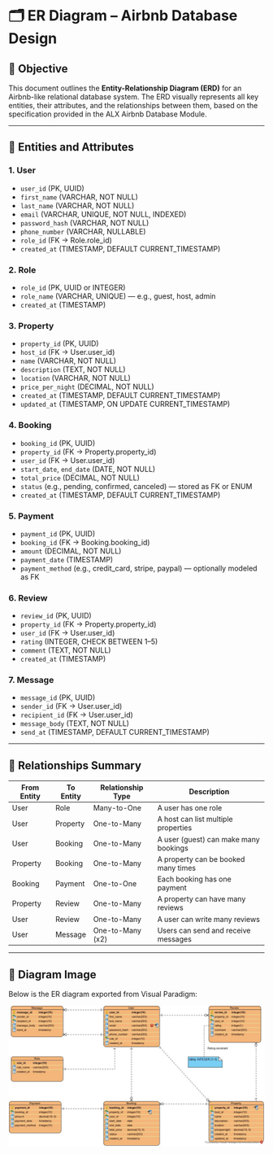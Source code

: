 # 🗂️ ER Diagram – Airbnb Database Design

## 📌 Objective

This document outlines the **Entity-Relationship Diagram (ERD)** for an Airbnb-like relational database system. The ERD visually represents all key entities, their attributes, and the relationships between them, based on the specification provided in the ALX Airbnb Database Module.

---

## 🧱 Entities and Attributes

### 1. **User**
- `user_id` (PK, UUID)
- `first_name` (VARCHAR, NOT NULL)
- `last_name` (VARCHAR, NOT NULL)
- `email` (VARCHAR, UNIQUE, NOT NULL, INDEXED)
- `password_hash` (VARCHAR, NOT NULL)
- `phone_number` (VARCHAR, NULLABLE)
- `role_id` (FK → Role.role_id)
- `created_at` (TIMESTAMP, DEFAULT CURRENT_TIMESTAMP)

### 2. **Role**
- `role_id` (PK, UUID or INTEGER)
- `role_name` (VARCHAR, UNIQUE) — e.g., guest, host, admin
- `created_at` (TIMESTAMP)

### 3. **Property**
- `property_id` (PK, UUID)
- `host_id` (FK → User.user_id)
- `name` (VARCHAR, NOT NULL)
- `description` (TEXT, NOT NULL)
- `location` (VARCHAR, NOT NULL)
- `price_per_night` (DECIMAL, NOT NULL)
- `created_at` (TIMESTAMP, DEFAULT CURRENT_TIMESTAMP)
- `updated_at` (TIMESTAMP, ON UPDATE CURRENT_TIMESTAMP)

### 4. **Booking**
- `booking_id` (PK, UUID)
- `property_id` (FK → Property.property_id)
- `user_id` (FK → User.user_id)
- `start_date`, `end_date` (DATE, NOT NULL)
- `total_price` (DECIMAL, NOT NULL)
- `status` (e.g., pending, confirmed, canceled) — stored as FK or ENUM
- `created_at` (TIMESTAMP, DEFAULT CURRENT_TIMESTAMP)

### 5. **Payment**
- `payment_id` (PK, UUID)
- `booking_id` (FK → Booking.booking_id)
- `amount` (DECIMAL, NOT NULL)
- `payment_date` (TIMESTAMP)
- `payment_method` (e.g., credit_card, stripe, paypal) — optionally modeled as FK

### 6. **Review**
- `review_id` (PK, UUID)
- `property_id` (FK → Property.property_id)
- `user_id` (FK → User.user_id)
- `rating` (INTEGER, CHECK BETWEEN 1–5)
- `comment` (TEXT, NOT NULL)
- `created_at` (TIMESTAMP)

### 7. **Message**
- `message_id` (PK, UUID)
- `sender_id` (FK → User.user_id)
- `recipient_id` (FK → User.user_id)
- `message_body` (TEXT, NOT NULL)
- `send_at` (TIMESTAMP, DEFAULT CURRENT_TIMESTAMP)

---

## 🔗 Relationships Summary

| From Entity | To Entity | Relationship Type | Description |
|-------------|-----------|-------------------|-------------|
| User        | Role      | Many-to-One       | A user has one role |
| User        | Property  | One-to-Many       | A host can list multiple properties |
| User        | Booking   | One-to-Many       | A user (guest) can make many bookings |
| Property    | Booking   | One-to-Many       | A property can be booked many times |
| Booking     | Payment   | One-to-One        | Each booking has one payment |
| Property    | Review    | One-to-Many       | A property can have many reviews |
| User        | Review    | One-to-Many       | A user can write many reviews |
| User        | Message   | One-to-Many (x2)  | Users can send and receive messages |

---

## 🧩 Diagram Image

Below is the ER diagram exported from Visual Paradigm:

![ER Diagram](./airbnb-erd.jpg)

